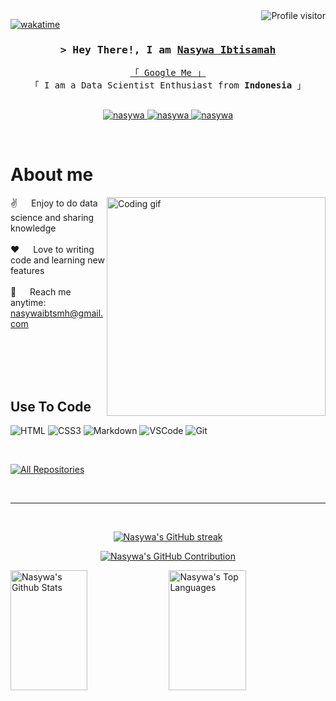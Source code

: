 <!--
<h2 align="center">
  Welcome to my Github Account!
</h2>
-->

<!--
<p align="center">
  <a href="https://github.com/nasywa-ibtisamah"><img src="https://readme-typing-svg.herokuapp.com/?lines=Self%20Taught%20Programmer;Front%20End%20Developer;1.5%2B%20years%20of%20coding%20experience;Always%20learning%20new%20things&center=true&width=380&height=45"></a>
</p>

 -->

<a href="https://komarev.com/ghpvc/?username=alsiam">
  <img align="right" src="https://komarev.com/ghpvc/?username=alsiam&label=Visitors&color=0e75b6&style=flat" alt="Profile visitor" />
</a>


[![wakatime](https://wakatime.com/badge/user/eebb3dd8-d9b2-40de-9b88-6fd6cac99dbc.svg)](https://wakatime.com/@eebb3dd8-d9b2-40de-9b88-6fd6cac99dbc)

<!-- Intro  -->
<h3 align="center">
        <samp>&gt; Hey There!, I am
                <b><a target="_blank" href="https://madebynas.com">Nasywa Ibtisamah</a></b>
        </samp>
</h3>


<p align="center"> 
  <samp>
    <a href="https://www.google.com/search?q=Nasywa+Ibtisamah">「 Google Me 」</a>
    <br>
    「 I am a Data Scientist Enthusiast from <b>Indonesia</b> 」
    <br>
    <br>
  </samp>
</p>

<p align="center">
 <a href="https://madebynas.com" target="blank">
  <img src="https://img.shields.io/badge/Website-DC143C?style=for-the-badge&logo=medium&logoColor=white" alt="nasywa" />
 </a>
 <a href="https://linkedin.com/in/nasywa" target="_blank">
  <img src="https://img.shields.io/badge/LinkedIn-0077B5?style=for-the-badge&logo=linkedin&logoColor=white" alt="nasywa"/>
 </a>
 <a href="https://medium.com/@ynas.edutainment" target="_blank">
  <img src="https://img.shields.io/badge/Medium-12100E?style=for-the-badge&logo=medium&logoColor=white)" alt="nasywa"/>
 </a>
  
</p>
<br />

<!-- About Section -->
 # About me
 
<p>
 <img align="right" width="350" src="/assets/programmer.gif" alt="Coding gif" />
  
 ✌️ &emsp; Enjoy to do data science and sharing knowledge <br/><br/>
 ❤️ &emsp; Love to writing code and learning new features<br/><br/>
 📧 &emsp; Reach me anytime: nasywaibtsmh@gmail.com<br/><br/>

</p>

<br/>
<br/>
<br/>

## Use To Code


![HTML](https://img.shields.io/badge/HTML5-E34F26?style=for-the-badge&logo=html5&logoColor=white)
![CSS3](https://img.shields.io/badge/CSS3-1572B6?style=for-the-badge&logo=css3&logoColor=white)
![Markdown](https://img.shields.io/badge/Markdown-000000?style=for-the-badge&logo=markdown&logoColor=white)
![VSCode](https://img.shields.io/badge/Visual_Studio-0078d7?style=for-the-badge&logo=visual%20studio&logoColor=white)
![Git](https://img.shields.io/badge/Git-F05032?style=for-the-badge&logo=git&logoColor=white)

<br/>

<p align="left">
  <a href="https://github.com/nasywa-ibtisamah?tab=repositories" target="_blank"><img alt="All Repositories" title="All Repositories" src="https://img.shields.io/badge/-All%20Repos-2962FF?style=for-the-badge&logo=koding&logoColor=white"/></a>
</p>

<br/>
<hr/>
<br/>

<p align="center">
  <a href="https://github.com/nasywa-ibtisamah">
    <img src="https://github-readme-streak-stats.herokuapp.com/?user=nasywa-ibtisamah&theme=radical&border=7F3FBF&background=0D1117" alt="Nasywa's GitHub streak"/>
  </a>
</p>

<p align="center">
  <a href="https://github.com/nasywa-ibtisamah">
    <img src="https://github-profile-summary-cards.vercel.app/api/cards/profile-details?username=nasywa-ibtisamah&theme=radical" alt="Nasywa's GitHub Contribution"/>
  </a>
</p>

<a> 
    <a href="https://github.com/nasywa-ibtisamah"><img alt="Nasywa's Github Stats" src="https://denvercoder1-github-readme-stats.vercel.app/api?username=nasywa-ibtisamah&show_icons=true&count_private=true&theme=react&border_color=7F3FBF&bg_color=0D1117&title_color=F85D7F&icon_color=F8D866" height="192px" width="49.5%"/></a>
  <a href="https://github.com/nasywa-ibtisamah"><img alt="Nasywa's Top Languages" src="https://denvercoder1-github-readme-stats.vercel.app/api/top-langs/?username=nasywa-ibtisamah&langs_count=8&layout=compact&theme=react&border_color=7F3FBF&bg_color=0D1117&title_color=F85D7F&icon_color=F8D866" height="192px" width="49.5%"/></a>
  <br/>
</a>
